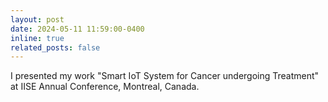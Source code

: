 ```yaml
---
layout: post
date: 2024-05-11 11:59:00-0400
inline: true
related_posts: false
---
```


I presented my work "Smart IoT System for Cancer undergoing Treatment" at IISE Annual Conference, Montreal, Canada.